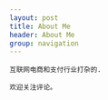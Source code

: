 ```yaml
---
layout: post
title: About Me
header: About Me
group: navigation
---
```


    互联网电商和支付行业打杂的.

    欢迎关注评论。  

